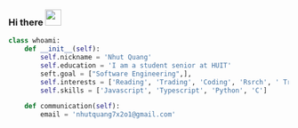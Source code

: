 ### Hi there <img src="https://em-content.zobj.net/source/microsoft-teams/337/waving-hand_1f44b.png" width="29"> 

``` Python
class whoami:
    def __init__(self):
        self.nickname = 'Nhut Quang'
        self.education = 'I am a student senior at HUIT'
        seft.goal = ["Software Engineering",],
        self.interests = ['Reading', 'Trading', 'Coding', 'Rsrch', ' Travel', 'Cooking']
        self.skills = ['Javascript', 'Typescript', 'Python', 'C']

    def communication(self):
        email = 'nhutquang7x2o1@gmail.com'

```




